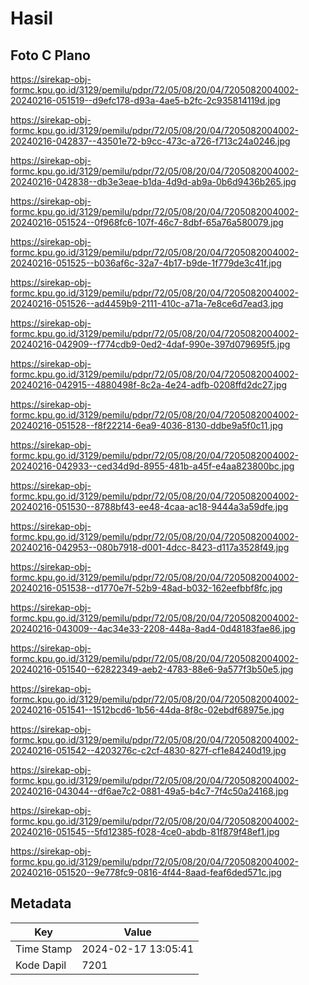 # Hasil

## Foto C Plano

https://sirekap-obj-formc.kpu.go.id/3129/pemilu/pdpr/72/05/08/20/04/7205082004002-20240216-051519--d9efc178-d93a-4ae5-b2fc-2c935814119d.jpg

https://sirekap-obj-formc.kpu.go.id/3129/pemilu/pdpr/72/05/08/20/04/7205082004002-20240216-042837--43501e72-b9cc-473c-a726-f713c24a0246.jpg

https://sirekap-obj-formc.kpu.go.id/3129/pemilu/pdpr/72/05/08/20/04/7205082004002-20240216-042838--db3e3eae-b1da-4d9d-ab9a-0b6d9436b265.jpg

https://sirekap-obj-formc.kpu.go.id/3129/pemilu/pdpr/72/05/08/20/04/7205082004002-20240216-051524--0f968fc6-107f-46c7-8dbf-65a76a580079.jpg

https://sirekap-obj-formc.kpu.go.id/3129/pemilu/pdpr/72/05/08/20/04/7205082004002-20240216-051525--b036af6c-32a7-4b17-b9de-1f779de3c41f.jpg

https://sirekap-obj-formc.kpu.go.id/3129/pemilu/pdpr/72/05/08/20/04/7205082004002-20240216-051526--ad4459b9-2111-410c-a71a-7e8ce6d7ead3.jpg

https://sirekap-obj-formc.kpu.go.id/3129/pemilu/pdpr/72/05/08/20/04/7205082004002-20240216-042909--f774cdb9-0ed2-4daf-990e-397d079695f5.jpg

https://sirekap-obj-formc.kpu.go.id/3129/pemilu/pdpr/72/05/08/20/04/7205082004002-20240216-042915--4880498f-8c2a-4e24-adfb-0208ffd2dc27.jpg

https://sirekap-obj-formc.kpu.go.id/3129/pemilu/pdpr/72/05/08/20/04/7205082004002-20240216-051528--f8f22214-6ea9-4036-8130-ddbe9a5f0c11.jpg

https://sirekap-obj-formc.kpu.go.id/3129/pemilu/pdpr/72/05/08/20/04/7205082004002-20240216-042933--ced34d9d-8955-481b-a45f-e4aa823800bc.jpg

https://sirekap-obj-formc.kpu.go.id/3129/pemilu/pdpr/72/05/08/20/04/7205082004002-20240216-051530--8788bf43-ee48-4caa-ac18-9444a3a59dfe.jpg

https://sirekap-obj-formc.kpu.go.id/3129/pemilu/pdpr/72/05/08/20/04/7205082004002-20240216-042953--080b7918-d001-4dcc-8423-d117a3528f49.jpg

https://sirekap-obj-formc.kpu.go.id/3129/pemilu/pdpr/72/05/08/20/04/7205082004002-20240216-051538--d1770e7f-52b9-48ad-b032-162eefbbf8fc.jpg

https://sirekap-obj-formc.kpu.go.id/3129/pemilu/pdpr/72/05/08/20/04/7205082004002-20240216-043009--4ac34e33-2208-448a-8ad4-0d48183fae86.jpg

https://sirekap-obj-formc.kpu.go.id/3129/pemilu/pdpr/72/05/08/20/04/7205082004002-20240216-051540--62822349-aeb2-4783-88e6-9a577f3b50e5.jpg

https://sirekap-obj-formc.kpu.go.id/3129/pemilu/pdpr/72/05/08/20/04/7205082004002-20240216-051541--1512bcd6-1b56-44da-8f8c-02ebdf68975e.jpg

https://sirekap-obj-formc.kpu.go.id/3129/pemilu/pdpr/72/05/08/20/04/7205082004002-20240216-051542--4203276c-c2cf-4830-827f-cf1e84240d19.jpg

https://sirekap-obj-formc.kpu.go.id/3129/pemilu/pdpr/72/05/08/20/04/7205082004002-20240216-043044--df6ae7c2-0881-49a5-b4c7-7f4c50a24168.jpg

https://sirekap-obj-formc.kpu.go.id/3129/pemilu/pdpr/72/05/08/20/04/7205082004002-20240216-051545--5fd12385-f028-4ce0-abdb-81f879f48ef1.jpg

https://sirekap-obj-formc.kpu.go.id/3129/pemilu/pdpr/72/05/08/20/04/7205082004002-20240216-051520--9e778fc9-0816-4f44-8aad-feaf6ded571c.jpg


## Metadata

| Key        | Value               |
| ---------- | ------------------- |
| Time Stamp | 2024-02-17 13:05:41 |
| Kode Dapil | 7201                |



